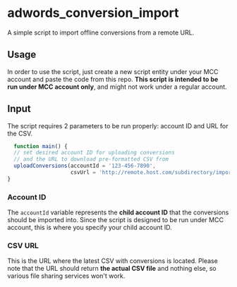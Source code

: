 # adwords_conversion_import
A simple script to import offline conversions from a remote URL.

## Usage

In order to use the script, just create a new script entity under your MCC account and paste the code from this repo. **This script is intended to be run under MCC account only**, and might not work under a regular account.

## Input
The script requires 2 parameters to be run properly: account ID and URL for the CSV. 
```javascript
  function main() {
  // set desired account ID for uploading conversions 
  // and the URL to download pre-formatted CSV from
  uploadConversions(accountId = '123-456-7890',
                    csvUrl = 'http://remote.host.com/subdirectory/import_file.csv');
}
```

### Account ID

The `accountId` variable represents the **child account ID** that the conversions should be imported into. Since the script is designed to be run under MCC account, this is where you specify your child account ID.

### CSV URL

This is the URL where the latest CSV with conversions is located. Please note that the URL should return **the actual CSV file** and nothing else, so various file sharing services won't work.
